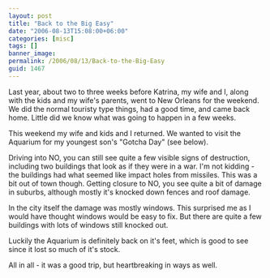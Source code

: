 ```yaml
---
layout: post
title: "Back to the Big Easy"
date: "2006-08-13T15:08:00+06:00"
categories: [misc]
tags: []
banner_image: 
permalink: /2006/08/13/Back-to-the-Big-Easy
guid: 1467
---
```


Last year, about two to three weeks before Katrina, my wife and I, along with the kids and my wife's parents, went to New Orleans for the weekend. We did the normal touristy type things, had a good time, and came back home. Little did we know what was going to happen in a few weeks.

This weekend my wife and kids and I returned. We wanted to visit the Aquarium for my youngest son's "Gotcha Day" (see below). 

Driving into NO, you can still see quite a few visible signs of destruction, including two buildings that look as if they were in a war. I'm not kidding - the buildings had what seemed like impact holes from missiles. This was a bit out of town though. Getting closure to NO, you see quite a bit of damage in suburbs, although mostly it's knocked down fences and roof damage.

In the city itself the damage was mostly windows. This surprised me as I would have thought windows would be easy to fix. But there are quite a few buildings with lots of windows still knocked out.

Luckily the Aquarium is definitely back on it's feet, which is good to see since it lost so much of it's stock. 

All in all - it was a good trip, but heartbreaking in ways as well.